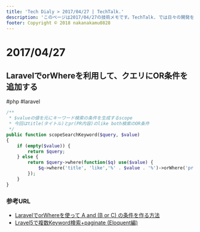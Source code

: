 ```yaml
---
title: 'Tech Dialy > 2017/04/27 | TechTalk.'
description: 'このページは2017/04/27の技術メモです。TechTalk. では日々の開発を個人メモとして残しています。将来に向けて技術ノウハウを蓄積することを目的とします。'
footer: Copyright © 2018 nakanakamu0828
---
```

# 2017/04/27
## LaravelでorWhereを利用して、クエリにOR条件を追加する
#php #laravel

```php
/**
 * $valueの値を元にキーワード検索の条件を生成するscope
 * 今回はtitle(タイトル)とpr(PR内容)のlike both検索のOR条件
 */
public function scopeSearchKeyword($query, $value)
{
    if (empty($value)) {
        return $query;
    } else {
        return $query->where(function($q) use($value) {
            $q->where('title', 'like','%' . $value . '%')->orWhere('pr', 'like','%' . $value . '%');
        });
    }
}
```

### 参考URL
* [LaravelでorWhereを使って A and (B or C) の条件を作る方法](http://mask.hatenadiary.com/entry/2014/11/22/151730)
* [Lravel5で複数Keyword検索+paginate (Eloquent編)](https://qiita.com/zaburo/items/fe1947ebcf530e8f3773)